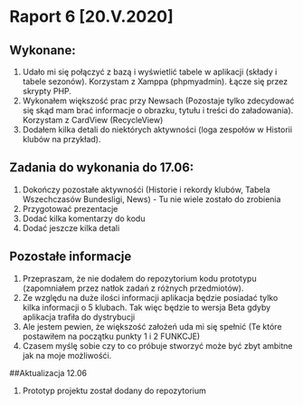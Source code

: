 # Raport 6 [20.V.2020]
## Wykonane:
1. Udało mi się połączyć z bazą i wyświetlić tabele w aplikacji (składy i tabele sezonów). Korzystam z Xamppa (phpmyadmin). Łącze się przez skrypty PHP.
2. Wykonałem większość prac przy Newsach (Pozostaje tylko zdecydować się skąd mam brać informacje o obrazku, tytułu i treści do załadowania). Korzystam z CardView (RecycleView)
3. Dodałem kilka detali do niektórych aktywności (loga zespołów w Historii klubów na przykład).

## Zadania do wykonania do 17.06:
1. Dokończy pozostałe aktywnośći (Historie i rekordy klubów, Tabela Wszechczasów Bundesligi, News) - Tu nie wiele zostało do zrobienia
2. Przygotować prezentacje
3. Dodać kilka komentarzy do kodu 
4. Dodać jeszcze kilka detali

## Pozostałe informacje 
1. Przepraszam, że nie dodałem do repozytorium kodu prototypu (zapomniałem przez natłok zadań z różnych przedmiotów).
2. Ze względu na duże ilości informacji aplikacja będzie posiadać tylko kilka informacji o 5 klubach. Tak więc będzie to wersja Beta gdyby aplikacja trafiła do dystrybucji
3. Ale jestem pewien, że większość założeń uda mi się spełnić (Te które postawiłem na początku punkty 1 i 2 FUNKCJE)
4. Czasem myślę sobie czy to co próbuje stworzyć może być zbyt ambitne jak na moje możliwośći.

##Aktualizacja 12.06
1. Prototyp projektu został dodany do repozytorium

